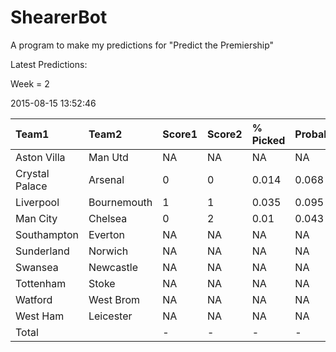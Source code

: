 # ShearerBot
A program to make my predictions for "Predict the Premiership"

Latest Predictions:

Week = 2

2015-08-15 13:52:46
<sub>


|Team1          |Team2       |Score1 |Score2 |% Picked |Probability |Expected |SD    |n    |
|:--------------|:-----------|:------|:------|:--------|:-----------|:--------|:-----|:----|
|Aston Villa    |Man Utd     |NA     |NA     |NA       |NA          |NA       |NA    |NA   |
|Crystal Palace |Arsenal     |0      |0      |0.014    |0.068       |1.01     |1.977 |4634 |
|Liverpool      |Bournemouth |1      |1      |0.035    |0.095       |1.005    |2.158 |4632 |
|Man City       |Chelsea     |0      |2      |0.01     |0.043       |1.026    |1.795 |4634 |
|Southampton    |Everton     |NA     |NA     |NA       |NA          |NA       |NA    |NA   |
|Sunderland     |Norwich     |NA     |NA     |NA       |NA          |NA       |NA    |NA   |
|Swansea        |Newcastle   |NA     |NA     |NA       |NA          |NA       |NA    |NA   |
|Tottenham      |Stoke       |NA     |NA     |NA       |NA          |NA       |NA    |NA   |
|Watford        |West Brom   |NA     |NA     |NA       |NA          |NA       |NA    |NA   |
|West Ham       |Leicester   |NA     |NA     |NA       |NA          |NA       |NA    |NA   |
|Total          |            |-      |-      |-        |-           |NA       |NA    |NA   |

</sub>